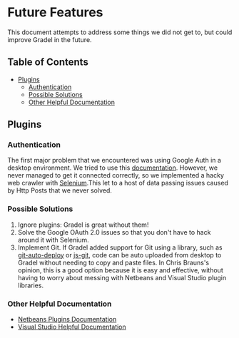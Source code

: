 # Future Features

This document attempts to address some things we did not get to, but could improve Gradel in the future.

## Table of Contents
- [Plugins](#plugins)
    - [Authentication](#authentication)
    - [Possible Solutions](#possible-solutions)
    - [Other Helpful Documentation](#other-helpful-documentation)

## Plugins
### Authentication
The first major problem that we encountered was using Google Auth in a desktop environment. We tried to use this [documentation](https://developers.google.com/identity/protocols/OAuth2InstalledApp).
However, we never managed to get it connected correctly, so we implemented a hacky web crawler with [Selenium](https://www.seleniumhq.org/).This let to a host of data passing issues caused by Http Posts that we never solved.

### Possible Solutions

1. Ignore plugins: Gradel is great without them!
2. Solve the Google OAuth 2.0 issues so that you don't have to hack around it with Selenium.
3. Implement Git. If Gradel added support for Git using a library, such as [git-auto-deploy](https://github.com/scriptburn/git-auto-deploy) or [js-git](https://www.google.com/search?q=js+git&rlz=1C1GCEA_enUS784US784&oq=js+git&aqs=chrome..69i57j0j69i60j0l3.719j0j7&sourceid=chrome&ie=UTF-8), code can be auto uploaded from desktop to Gradel without needing to copy and paste files. In Chris Brauns's opinion, this is a good option because it is easy and effective, without having to worry about messing with Netbeans and Visual Studio plugin libraries.

### Other Helpful Documentation
* [Netbeans Plugins Documentation](https://platform.netbeans.org/tutorials/nbm-google.html)
* [Visual Studio Helpful Documentation](https://docs.microsoft.com/en-us/vsts/integrate/ide/extensions/hello_world?view=vsts)

